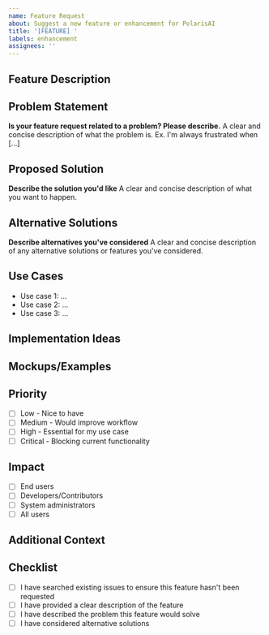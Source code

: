 ```yaml
---
name: Feature Request
about: Suggest a new feature or enhancement for PolarisAI
title: '[FEATURE] '
labels: enhancement
assignees: ''
---
```


## Feature Description
<!-- A clear and concise description of the feature you'd like to see -->

## Problem Statement
<!-- Describe the problem this feature would solve -->
**Is your feature request related to a problem? Please describe.**
A clear and concise description of what the problem is. Ex. I'm always frustrated when [...]

## Proposed Solution
<!-- Describe the solution you'd like -->
**Describe the solution you'd like**
A clear and concise description of what you want to happen.

## Alternative Solutions
<!-- Describe any alternative solutions or features you've considered -->
**Describe alternatives you've considered**
A clear and concise description of any alternative solutions or features you've considered.

## Use Cases
<!-- Describe how this feature would be used -->
- Use case 1: ...
- Use case 2: ...
- Use case 3: ...

## Implementation Ideas
<!-- If you have ideas on how to implement this feature, describe them here -->

## Mockups/Examples
<!-- If applicable, add mockups, examples, or references to help explain your request -->

## Priority
<!-- How important is this feature to you? -->
- [ ] Low - Nice to have
- [ ] Medium - Would improve workflow
- [ ] High - Essential for my use case
- [ ] Critical - Blocking current functionality

## Impact
<!-- Who would benefit from this feature? -->
- [ ] End users
- [ ] Developers/Contributors
- [ ] System administrators
- [ ] All users

## Additional Context
<!-- Add any other context, links, or references about the feature request here -->

## Checklist
- [ ] I have searched existing issues to ensure this feature hasn't been requested
- [ ] I have provided a clear description of the feature
- [ ] I have described the problem this feature would solve
- [ ] I have considered alternative solutions
